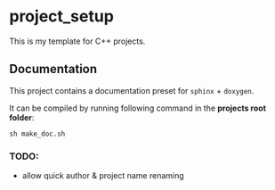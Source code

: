 # project_setup
This is my template for C++ projects.

## Documentation
This project contains a documentation preset for `sphinx` + `doxygen`.  

It can be compiled by running following command in the **projects root folder**:
```
sh make_doc.sh
```

### TODO:
- allow quick author & project name renaming